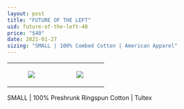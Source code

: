 ```yaml
---
layout: post
title: "FUTURE OF THE LEFT"
uid: future-of-the-left-40
price: "$40"
date: 2021-01-27
sizing: "SMALL | 100% Combed Cotton | American Apparel"
---
```




<table style="width:100%;"><tr><td style="vertical-align:top;">
      <figure class="tmblr-full" data-orig-height="2048" data-orig-width="1365" data-orig-src="https://concertshirts.netlify.app/shirts/0233/0233-01.jpg"><img src="https://64.media.tumblr.com/61c66c0bb79f0ca2dc388114da948759/3e653eb6294b29aa-86/s540x810/1ab44bec3adcd7793b8e9c960c995afaf6a05910.jpg" data-orig-height="2048" data-orig-width="1365" data-orig-src="https://concertshirts.netlify.app/shirts/0233/0233-01.jpg"/></figure></td>
    <td style="vertical-align:top;">
      <figure class="tmblr-full" data-orig-height="2048" data-orig-width="1365" data-orig-src="https://concertshirts.netlify.app/shirts/0233/0233-02.jpg"><img src="https://64.media.tumblr.com/b9d6649014e48e7802a4ce7df9464d6f/3e653eb6294b29aa-e5/s540x810/5b5d75145d30c2c6ca2a348cf6fe8890438e9f39.jpg" data-orig-height="2048" data-orig-width="1365" data-orig-src="https://concertshirts.netlify.app/shirts/0233/0233-02.jpg"/></figure></td>
  </tr></table><p>
  SMALL | 100% Preshrunk Ringspun Cotton | Tultex
</p>
